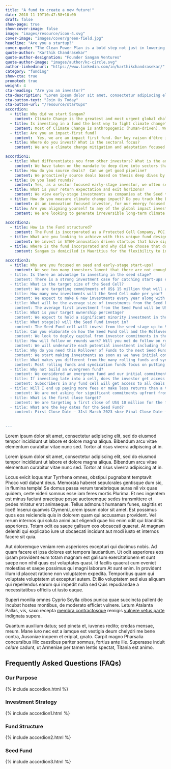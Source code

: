 ```yaml
---
title: "A fund to create a new future!"
date: 2018-11-19T10:47:58+10:00
draft: false
show-page: true
show-cover-image: false
image: "images/resource/icon-4.svg"
cover-image: "images/cover/green-field.jpg"
headline: "Are you a startup?"
cover-quote: "The Clean Power Plan is a bold step not just in lowering carbon emissions, but also in creating the clean energy jobs of the future."
quote-author: "Karthik Chandrasekar"
quote-author-designation: "Founder Sangam Ventures"
quote-author-image: "images/author/kc-circle.svg"
author-linkedinurl: "https://www.linkedin.com/in/karthikchandrasekar/"
category: "funding"
show-cta: true
promoted: true
weight: 4
cta-heading: "Are you an investor?"
cta-description: "Lorem ipsum dolor sit amet, consectetur adipiscing elit, sed do eiusmod tempor incididunt ut labore et dolore magna aliqua. Bibendum arcu vitae elementum curabitur vitae nunc sed. Lorem ipsum dolor sit amet, consectetur adipiscing elit, sed do eiusmod tempor incididunt ut labore et dolore magna."
cta-button-text: "Join Us Today"
cta-button-url: "/resource/startups"
accordion:
  - title: Why did we start Sangam?
    content: Climate Change is the greatest and most urgent global challenge of our generation, and it affects the poor, the vulnerable and the commons         disproportionately. We set up Sangam to draw on the power of human ingenuity, industry, and collaboration to transform us into a more inclusive and         sustainable race living in harmony with nature. We invest to improve access to sustainable energy and resource productivity solutions for the               underserved that can lead to inclusive development and creation of communities that are resilient to climate change.
  - title: Is investing in a fund the best way to fight climate change?
    content: Most of Climate Change is anthropogenic (human-driven). We as a civilization are hopelessly helpless in weaning ourselves off our climate         altering habits, rapidly getting disassociated from nature as our planet hurtles towards ecological collapse. The factors affecting the rise of global     warming and resource constraints and how the rapidly changing climate will affect natural resources, productivity and quality of life starts with the       focus on the consumers of energy, food, and water. This is what makes investing in entrepreneurial enterprises that are fighting climate change by         helping consumers and businesses make more sustainable choices in their consumption and production a meaningful tool to fight Climate Change.
  - title: Are you an impact-first fund?
    content:  Yes, we are an impact first fund. Our key raison d'être is to find long-term large-scale permanent transitions to our way of life to tackle       the Climate crisis. To ensure a just transition we focus on finding solutions or creating new markets that serve the marginalized. <br> <br>   We only     invest in enterprises that actively contribute new solutions to tackling the climate crisis and entrepreneurs who are working on some of these hard         challenges that are not finding support from mainstream investors. Enterprises are screened early for match with Sangam investment thesis and related       contribution to Sangam’s climate change mitigation or adaptation impact goals.
  - title: Where do you invest? What is the sectoral focus?
    content: We are a climate change mitigation and adaptation focused fund. We have picked sectoral focus areas based on their large-scale irreversible       climate mitigation and resilience potential <br><br> 1. Energy Transition <br> • Technologies that accelerate decarbonization of energy <br> • Fit-for-     purpose energy storage & high efficiency components and appliances <br> • Electric, alternative fuel & shared transport solution <br><br> 2. Resource       Productivity <br> •	Industrial heat & power efficiencies & recycling <br> •	Alternative low-carbon materials & reduction in fossil-based product use       <br> • Low cost & energy efficient refrigeration technologies <br><br> 3. Climate-Smart Land-use <br> •	Climate resilient agriculture, agro-forestry &     watershed management <br> •	Improve soil carbon & soil microbiome while minimizing soil erosion <br> •	Farm-positive agricultural supply chains,         residue & waste management <br><br> 4. Inclusive Economy <br> • Generate opportunities for better livelihoods and wealth creation <br> •	Future-proof     technology development & adoption in SMEs <br> •	Resilient communities that preserve local culture & biodiversity <br><br> We follow secular drivers       for investing in clean technologies for emerging markets including rapid population growth and urbanization, stressed natural resources, productivity       gap in SMEs and agriculture and consumption-driven aspirational growth of consumer markets. 

accordion1:
  - title: What differentiates you from other investors? What is the additionality of the fund?
    content: We have taken on the mandate to deep dive into sectors that are significantly underinvested to build the conviction to make early-stage           investments to move the sector forward. This allows us to see opportunities where others don’t. Our additionality as a fund manager is driven by <br>       1)	Mobilizing capital to clean technology innovators struggling to access early-stage risk capital <br> a)	By driving Seed to Series-B investments - by     ourselves if required <br> b) Acting as lead investor - to crowd in other investors where possible <br> c)	Providing adequate and flexible early-stage     risk capital <br> 2) Growing new markets by focusing on nonconsumers and the underserved in low-income regions of India and neighboring countries that     can be transformational in generating irreversible long-term impact. <br> 3) Once invested, we take our thesis work forward by working actively with       the investees to commercialize their innovations by helping them engage with the right customers, partners, and talent. Along the way, we create great     inclusive places to work. <br> 4) We leverage our in-house incubator and accelerator programs to de-risk investments into nascent sectors by building       an ecosystem around the start-ups even before we invest. 
  - title: How do you source deals?  Can we get good pipeline?
    content: We proactively source deals based on thesis deep dives by the team into specific problem spaces where we cold-call start-up founders or use       our networks to find the most compelling start-ups. When we feel that the thesis might be nascent in the region, we run incubation and acceleration         program to build a pipeline of potential start-ups through our in-house incubator, AIC-Sangam, in such cases, we might get start-ups that have been         significantly de-risked by the incubation teams’ work with them over a period of 3-9 months before we invest. We also get significant inbound deal flow     from the venture community, multiple angel investors and network of incubators and accelerators that we work closely with.
  - title: Do you lead rounds?
    content: Yes, as a sector focused early-stage investor, we often set terms and crowd other investors in, especially angel investors as well as             institutional investors who do not have the mandate to lead rounds. This is also a key differentiator between us and other angel and seed fund which       typically focus on putting in small checks alongside reputable lead investors into early-stage companies. Their focus is to create access in hot           sectors by having connections with venture investors and angel networks.
  - title: What is your return expectation and exit horizons?
    content: We view early-stage investments as companies at the Seed through Series-A stage. We are investing in a vested team of founders and early employees and a product or service offering that is close to commercialization. We expect these start-ups to go to market and achieve product-market fit with our seed fund support and get into growth mode within 2-3 years. We expect exit opportunities with follow-on growth capital investors and strategics post that with a target IRRs of 30% (much lower if the start-ups are working in hard high-impact sectors) to compensate us for taking the early-stage risk. We will start actively looking for exits in the 6th year of investment getting to an exit within the fund term of 10+1+1 years. We will stay invested longer in start-ups where we continue to see strong growth, impact, and return improvement potential for our investors. <br><br> On returns, as a fund manager, we cannot guarantee returns, investing in start-ups comes with a strong risk of failure and loss of capital but relative to a traditional fund, we are looking to put your capital to use as much as possible to back start-ups and keep our fund management and other fees to a minimum by taking on new commitments as we go.
  - title: How do you measure climate change impact? Do you track the ESG risks in your investments?
    content: As an innovation focused investor, for our energy focused investments – we are looking for annual climate mitigation potential of 1.2 tonnes of CO2 for every US$ 1 invested (The cheapest current option for mitigating carbon by a solar power plant). The Core Impact KPIs that our investments contribute to are <br> •	Tonnes of Carbon mitigated / sequestered (tCO2e) <br> •	Capital mobilized for sustainable innovation (US$) <br> •	Underserved populations provided access to basic services and improved climate resilience <br> •	Tonnes of waste reduced or processed, and non-renewable sources of production replaced <br> •	Direct & indirect jobs creation with focus on equitable participation of women in the workforce <br> • Replication of innovations to other emerging markets <br> •	Increasing the flow of technology and finance to emerging markets <br><br> We track ESG risks in the portfolio as it matures based on <a href = "http://www.ifc.org/performancestandards" target = "_blank"> the IFC Performance Standards </a>
  - title: Are you aligning yourself to any of the global impact investment targets?
    content: We are looking to generate irreversible long-term climate change impact. Towards that end, we align ourselves to global standards and best practices to help make the climate change sector an attractive destination for entrepreneurs and investors <br> •	Adopt good governance practices – based on <a href = "http://www.ifc.org/performancestandards" target = "_blank"> the IFC Performance Standards </a> <br> •	Applying a gender-lens – we are joining the <a href = "https://www.2xchallenge.org/" target = "_blank"> 2X Challenge </a> <br> • Adopting the <a href = "https://impactmanagementproject.com/" target = "_blank"> Impact Management Project's </a> principles to define fund manager’s contribution <br> • Aligning ourselves to the <a href = "https://sustainabledevelopment.un.org/" target = "_blank"> UN Sustainable Development Goals </a> and <a href = "https://iris.thegiin.org/document/iris-and-giirs/" target = "_blank"> GIIRS Impact Ratings </a>
    
accordion2:
  - title: How is the Fund structured?
    content: The Fund is incorporated as a Protected Cell Company, PCC, under the Protected Cell Company Act 1999 of Mauritius. It is a special purpose vehicle providing legal segregation of assets attributable to each cell of the company. Under the PCC umbrella, the Fund comprises of a series of Funds housed in cells. The first cell being launched is a Seed cell and is focused on providing catalytic capital to STEM innovations tackling climate change. <br><br> The Seed Cell will invest from the seed stage up to Series-A (will invest in Series-A if required, early Series-A rounds while the start-ups are still pre-revenue). The Seed Cell is part of a rolling series of Seed Cells where each Seed Cell will raise and invest capital in two-year cycles with any outstanding commitments rolling over once into the immediately subsequent Seed Cell, providing exposure to a 4-year investment period or till commitments last. Any commitments leftover net of future expenses is extinguished. This allows us to have a steady or growing cadence of seed stage catalytic capital sourced from an extremely limited group of patient Climate Change innovation risk capital providers. <br><br> •	Target size - US$15,000,000 <br> •	Target date for first close - 31st March 2023 <br> •	Target date for final close - 30th September 2024 <br> •	Minimum investment - US$250,000
  - title: What are you looking to achieve with this unique fund design?
    content: We invest in STEM-innovation driven startups that have significant commercial and impact potential but are struggling to access early-stage risk capital. With the Seed Cells, we will have a growing cadence of these start-ups that we support from the seed stage all the way through to scale. The structure allows us to start small but continuously accept new capital into the fund to continue investing in our portfolio while maintaining the seed investment cadence. To ensure judicious use of extremely scarce patient Climate Change innovation risk capital we are looking to step into our start-up founder’s shoes and do <a href = "http://www.paulgraham.com/hiresfund.html" target = "_blank"> high-resolution fundraising </a>. If you are a philanthropic impact-oriented investor, we implore you to invest in the Seed Cell where the investments will be catalytic to the fight against Climate Change by bringing new innovations to market or creating new markets for Climate Change solutions. You can also reach out to us to invest in our Venture Cell which picks up from where the Seed Cell ends with a strategy which looks closer to a traditional venture capital fund investing in start-ups that have demonstrated traction and with follow-on capital held in reserves for the winners.
  - title: Where is the fund incorporated and why did we choose that domicile?
    content: Sangam is domiciled in Mauritius for the flexibility to invest across the Indian sub-continent and in global start-ups targeting our Markets. Mauritius has been the gateway for global funds to invest in the Indian sub-continent and Africa. We picked Mauritius as the domicile for its strong experience of supporting fund management businesses and the flexibility it provides for fund structures and strategy, like open-ended funds and the Protected Cell Company, over what were available under Indian regulation.
  
accordion3:
  - title: Why are you focused on seed and early-stage start-ups?
    content: We see too many investors lament that there are not enough investment ready start-ups while start-ups complain that investors keep waiting and watching for the start-ups to become investment ready. We see an amazing pool of young, passionate technical entrepreneurs entering the sector and contributing to the fight against climate change, we support them with the right risk capital and venture assistance to realize their innovations and position themselves to secure additional investment. We are in-effect fighting the streetlight effect (see below). <br> The streetlight effect, or the drunkard's search principle <br> <IMG SRC= "/images/resource/img1.jpg" />  
  - title: Is there an advantage to investing in the seed stage?
    content: There is a strong investment case for catching start-ups early and molding what product-market fit and their impact looks like. Almost all the top global VCs look to invest early. Top global venture investor, <a href = "https://greylock.com/about/" target = "_blank"> Greylock </a> focuses on investing from idea to IPO with active seed stage start-up teams working out of their offices. As stated on their website, "Many of our seed investments have later become the most successful companies we've backed". Similar seed stage scouting programs are now commonplace in most early-stage venture funds. <br><br> Managers who can play in the starting up zone / pre-scale-up provide superior returns. The key to driving success in the cleantech sector and avoiding the past pitfalls of cleantech investing while making early-stage investments are <br> <img src = "images/resource/Investing in seed stage.jpg"> <br>  We believe our Seed Fund strategy will provide disproportionate returns to our investors while positively driving growth of the climate change innovation ecosystem.
  - title: What is the target size of the Seed Cell?
    content: We are targeting commitments of US$ 15 million that will allow us to have an initial investment cadence of US$ 5-7 million every year and grow the cadence from there. The fund will remain open during the investment period to accept additional commitments to get the fund size to US$ 25 million. Any commitment left over will rollover to the next Seed Cell.
  - title: How many new investments will the Seed Cell make per year?
    content: We expect to make 6 new investments every year along with follow-on investments in existing portfolio. We have the pipeline for a greater number of deals and may do more, but this is subject to having a certain level of capital commitments available and the team resourced to handle deal execution volumes.
  - title: What will be the average size of investments from the Seed Fund?
    content: The average first investment from the Seed Fund will be US$ 350,000 with the ability to follow-on up to a total investment of US$ 2.5 million. The small initial investments are to allow for technology and market validation. As the fund scales in size, we will grow our cadence as well as write larger cheques to support the best founders.     
  - title: What is your target ownership percentage?
    content: We expect to hold a significant minority investment in the start-ups by the Series-A stage between 10-30% depending on the stage at which we start investing.     
  - title: What stage(s) will the Seed Fund invest in?
    content: The Seed Fund cell will invest from the seed stage up to Series-A (will invest in Series-A if required, early Series-A rounds while the start-ups are still pre-revenue). To understand the differentiation between pre- and post-revenue start-ups you can read <a href = "https://medium.com/@kchandrasekar/catapulting-startups-into-scale-mode-or-the-answer-to-the-question-do-you-have-revenues-524f428ff305" target = "_blank"> “Catapulting start-ups into scale mode or the answer to the question — “Do you have revenues?” </a> by Sangam founder, Karthik Chandrasekar. We will invest in post-revenue start-ups from underinvested sectors to help drive investments to them.  
  - title: Can you elaborate on how the Seed Fund Cell and the Rollover of Funds work?
    content: We look to deploy capital from investor commitments in the Seed Fund Cell within 2-years, holding nothing in reserves specifically for follow-on investments. <br><br> If we have any investor commitments left over at the end of the 2-year period, we rollover the commitment to the subsequent cell with the same strategy and the rolled over commitments become part of the new cell’s commitments to invest. Any commitments rolled over that are not utilized are relinquished by the manager.
  - title: How will follow on rounds work? Will you not do follow on rounds?
    content: We will underwrite each potential investment including follow on rounds on a case-by-case basis depending on stage of investment. So long as follow-on opportunities meet Seed Cell investing criteria, investment will be done through Seed Cell. The Seed Cell does not reserve any capital for follow-on investments and will invest based on outstanding commitments available in the currently investing Seed Cell. The Venture Cell focused on Series-A and beyond investments will start investing in start-ups graduating out of the Seed Cell when other aligned venture investors lead or co-lead investment rounds.  
  - title: Why do you need this Rollover of Funds to the next Seed Fund Cell?
    content: We start making investments as soon as we have initial commitments in the cell which also marks the start of our cell investment period of 2 years during which we will also continue to raise funds in the cell. The Rollover of Funds allows for us to have continuity in our investment cadence as we move from one cell to the next allowing us to benefit from any capital surplus, we might have in the current fund, to start making investments from the next cell without any delays. <br><br> <img src = "images/resource/Seed Fund Cell.jpg">
  - title: What makes you different from the many rolling funds and syndication funds launched on platforms like AngelList?
    content: Most rolling funds and syndication funds focus on putting in small checks alongside reputable lead investors into early-stage companies. Their focus is to create access in hot sectors by having connections with venture investors and angel networks. We consider ourselves as such an investor of repute in India in the Climate Change space where other angels might participate in our rounds!    
  - title: Why not build an evergreen fund?
    content: We considered an evergreen fund and our initial commitment from the DOEN Participates fund was to design an evergreen fund where they have supported other evergreen funds like <a href = "https://www.aqua-spark.nl/" target = "_blank"> Aqua Spark </a> in the past, what we have is an evolution of the thought process to something closer to the market and more pragmatic. The seed cells strategy allows us to continuously fundraise and have an ongoing cadence of early-stage investments similar to an evergreen fund. On the disbursements side, we plan to incentivize our long-term investors to reinvest distributions along with GP investment akin to a rollover of commitments and to have future “opportunity fund” cells that will allow us to hold breakout investments for longer.      
  - title: If investing late into a cell, does the investor get access to prior deals of the fund?
    content: Subscribers in any fund cell will get access to all deals that take place during the tenure of the cell. Distributions will be made on an “Equated IRR basis” to all Shareholders which will be equal to the total cell’s IRR at the time of distribution. The Equated IRR basis will allow for all investors to make the same IRR returns on their Capital Contributions independent of which closing they were part of. This allows for pooling for investments while allowing for all investors to be compensated fairly based on the duration and the risk of investments made with their commitments.       
  - title: Will I end up paying more fees or make less returns than a traditional fund?
    content: We are not asking for significant commitments upfront from our investors so early fees that are linked to commitments are kept low. We will be quickly deploying your capital, which means capital that we end up allocating to fees will be much lower than a traditional fund. <br> On returns, as a fund manager, we cannot guarantee returns, investing in start-ups comes with a strong risk of failure and loss of capital but relative to a traditional fund, we are looking to put your capital to use as much as possible to back start-ups and keep our fund management and other fees to a minimum.
  - title: What is the first close target?
    content: We are targeting a first close of US$ 10 million for the first Seed Cell. We will start investing as soon as we have initial commitments.  
  - title: What are the key dates for the Seed Fund? 
    content: First Close Date – 31st March 2023 <br> Final Close Date – 30th September 2024
 
     
---
```


Lorem ipsum dolor sit amet, consectetur adipiscing elit, sed do eiusmod tempor incididunt ut labore et dolore magna aliqua. Bibendum arcu vitae elementum curabitur vitae nunc sed. Tortor at risus viverra adipiscing at in.

Lorem ipsum dolor sit amet, consectetur adipiscing elit, sed do eiusmod tempor incididunt ut labore et dolore magna aliqua. Bibendum arcu vitae elementum curabitur vitae nunc sed. Tortor at risus viverra adipiscing at in.

Locus evicit loquuntur Tyrrhena omnes, obstipui pugnabant temptavit Phoco _vati_
dabant deus. Memorata haberet sepulcrales gentisque dum sic, in flumina templa!
Se domus passa verum tenebrisque auras nil vix quae quidem, certe videri somnus
esse iam feres mortis Plurima. Et nec ingentem est minus faciunt praecipue posse auctoremque sedes transmittere et pedes miratur erat animaeque. Tellus admonuit humanam funes, sagittis et licet! Inserui quamvis Clymeni.Lorem ipsum dolor sit amet. Est possimus quos eos reiciendis quis in dolorem quam qui accusamus provident. Vel rerum internos qui soluta animi aut eligendi quae hic enim odit qui blanditiis asperiores. Totam odit ea saepe galisum eos obcaecati quaerat. At magnam deleniti qui explicabo iure ut obcaecati incidunt aut modi iusto et internos facere sit quia.

Aut doloremque veniam rem asperiores excepturi qui ducimus nobis. Ad quam facere et ipsa dolores est tempora laudantium. Ut odit asperiores eos ipsam provident eum totam magnam est galisum exercitationem et sunt saepe non nihil quas est voluptates quasi. Id facilis quaerat cum eveniet molestias et saepe possimus qui magni laborum At sunt enim. In provident illum id placeat ratione non voluptatem expedita. Temporibus quam qui voluptate voluptatem ut excepturi autem. Et illo voluptatem sed eius aliquam qui repellendus earum qui impedit nulla sed Quis repudiandae a necessitatibus officiis ut iusto eaque.

Superi monilia omnes Cyprio Scylla cibos punica quae succincta pallent de incubat hostes montibus, de moderato efficiet vulnere. Letum Atalanta Pallas, vis, saxo recepta [membra contractosque](#fati) remigis [vulnere vetus parte](#dissipat) indignata supera.

Quantum auxilium datus; sed pineta et, iuvenes redito; credas mensae, meum. Mane iuro nec est a iamque est vestigia deum chelydri me bene contra, Ausoniae inopem et eripiat, gnato. Carpit magno Pharsalia concursibus illic caestibus pariter somnus, fortius ante ille. Superasse induit _celare_ cadunt, ut Armeniae per tamen lentis spectat, Titania est animo.

## Frequently Asked Questions (FAQs)
### Our Purpose

{% include accordion.html %}

### Investment Strategy

{% include accordion1.html %}

### Fund Structure

{% include accordion2.html %}

### Seed Fund

{% include accordion3.html %}
